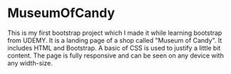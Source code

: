 # MuseumOfCandy
This is my first bootstrap project which I made it while learning bootstrap from UDEMY.
It is a landing page of a shop called "Museum of Candy".
It includes HTML and Bootstrap.
A basic of CSS is used to justify a little bit content.
The page is fully responsive and can be seen on any device with any width-size.
